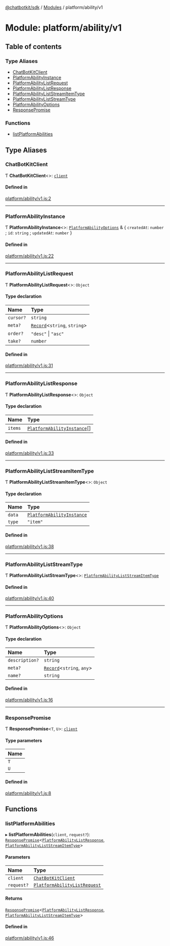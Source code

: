 [@chatbotkit/sdk](../README.md) / [Modules](../modules.md) / platform/ability/v1

# Module: platform/ability/v1

## Table of contents

### Type Aliases

- [ChatBotKitClient](platform_ability_v1.md#chatbotkitclient)
- [PlatformAbilityInstance](platform_ability_v1.md#platformabilityinstance)
- [PlatformAbilityListRequest](platform_ability_v1.md#platformabilitylistrequest)
- [PlatformAbilityListResponse](platform_ability_v1.md#platformabilitylistresponse)
- [PlatformAbilityListStreamItemType](platform_ability_v1.md#platformabilityliststreamitemtype)
- [PlatformAbilityListStreamType](platform_ability_v1.md#platformabilityliststreamtype)
- [PlatformAbilityOptions](platform_ability_v1.md#platformabilityoptions)
- [ResponsePromise](platform_ability_v1.md#responsepromise)

### Functions

- [listPlatformAbilities](platform_ability_v1.md#listplatformabilities)

## Type Aliases

### ChatBotKitClient

Ƭ **ChatBotKitClient**\<\>: [`client`](client.md)

#### Defined in

[platform/ability/v1.js:2](https://github.com/chatbotkit/node-sdk/blob/main/packages/sdk/src/platform/ability/v1.js#L2)

___

### PlatformAbilityInstance

Ƭ **PlatformAbilityInstance**\<\>: [`PlatformAbilityOptions`](platform_ability_v1.md#platformabilityoptions) & \{ `createdAt`: `number` ; `id`: `string` ; `updatedAt`: `number`  }

#### Defined in

[platform/ability/v1.js:22](https://github.com/chatbotkit/node-sdk/blob/main/packages/sdk/src/platform/ability/v1.js#L22)

___

### PlatformAbilityListRequest

Ƭ **PlatformAbilityListRequest**\<\>: `Object`

#### Type declaration

| Name | Type |
| :------ | :------ |
| `cursor?` | `string` |
| `meta?` | [`Record`]( https://www.typescriptlang.org/docs/handbook/utility-types.html#recordkeys-type )\<`string`, `string`\> |
| `order?` | ``"desc"`` \| ``"asc"`` |
| `take?` | `number` |

#### Defined in

[platform/ability/v1.js:31](https://github.com/chatbotkit/node-sdk/blob/main/packages/sdk/src/platform/ability/v1.js#L31)

___

### PlatformAbilityListResponse

Ƭ **PlatformAbilityListResponse**\<\>: `Object`

#### Type declaration

| Name | Type |
| :------ | :------ |
| `items` | [`PlatformAbilityInstance`](platform_ability_v1.md#platformabilityinstance)[] |

#### Defined in

[platform/ability/v1.js:33](https://github.com/chatbotkit/node-sdk/blob/main/packages/sdk/src/platform/ability/v1.js#L33)

___

### PlatformAbilityListStreamItemType

Ƭ **PlatformAbilityListStreamItemType**\<\>: `Object`

#### Type declaration

| Name | Type |
| :------ | :------ |
| `data` | [`PlatformAbilityInstance`](platform_ability_v1.md#platformabilityinstance) |
| `type` | ``"item"`` |

#### Defined in

[platform/ability/v1.js:38](https://github.com/chatbotkit/node-sdk/blob/main/packages/sdk/src/platform/ability/v1.js#L38)

___

### PlatformAbilityListStreamType

Ƭ **PlatformAbilityListStreamType**\<\>: [`PlatformAbilityListStreamItemType`](platform_ability_v1.md#platformabilityliststreamitemtype)

#### Defined in

[platform/ability/v1.js:40](https://github.com/chatbotkit/node-sdk/blob/main/packages/sdk/src/platform/ability/v1.js#L40)

___

### PlatformAbilityOptions

Ƭ **PlatformAbilityOptions**\<\>: `Object`

#### Type declaration

| Name | Type |
| :------ | :------ |
| `description?` | `string` |
| `meta?` | [`Record`]( https://www.typescriptlang.org/docs/handbook/utility-types.html#recordkeys-type )\<`string`, `any`\> |
| `name?` | `string` |

#### Defined in

[platform/ability/v1.js:16](https://github.com/chatbotkit/node-sdk/blob/main/packages/sdk/src/platform/ability/v1.js#L16)

___

### ResponsePromise

Ƭ **ResponsePromise**\<`T`, `U`\>: [`client`](client.md)

#### Type parameters

| Name |
| :------ |
| `T` |
| `U` |

#### Defined in

[platform/ability/v1.js:8](https://github.com/chatbotkit/node-sdk/blob/main/packages/sdk/src/platform/ability/v1.js#L8)

## Functions

### listPlatformAbilities

▸ **listPlatformAbilities**(`client`, `request?`): [`ResponsePromise`](../classes/client.ResponsePromise.md)\<[`PlatformAbilityListResponse`](platform_ability_v1.md#platformabilitylistresponse), [`PlatformAbilityListStreamItemType`](platform_ability_v1.md#platformabilityliststreamitemtype)\>

#### Parameters

| Name | Type |
| :------ | :------ |
| `client` | [`ChatBotKitClient`](../classes/client.ChatBotKitClient.md) |
| `request?` | [`PlatformAbilityListRequest`](platform_ability_v1.md#platformabilitylistrequest) |

#### Returns

[`ResponsePromise`](../classes/client.ResponsePromise.md)\<[`PlatformAbilityListResponse`](platform_ability_v1.md#platformabilitylistresponse), [`PlatformAbilityListStreamItemType`](platform_ability_v1.md#platformabilityliststreamitemtype)\>

#### Defined in

[platform/ability/v1.js:46](https://github.com/chatbotkit/node-sdk/blob/main/packages/sdk/src/platform/ability/v1.js#L46)
